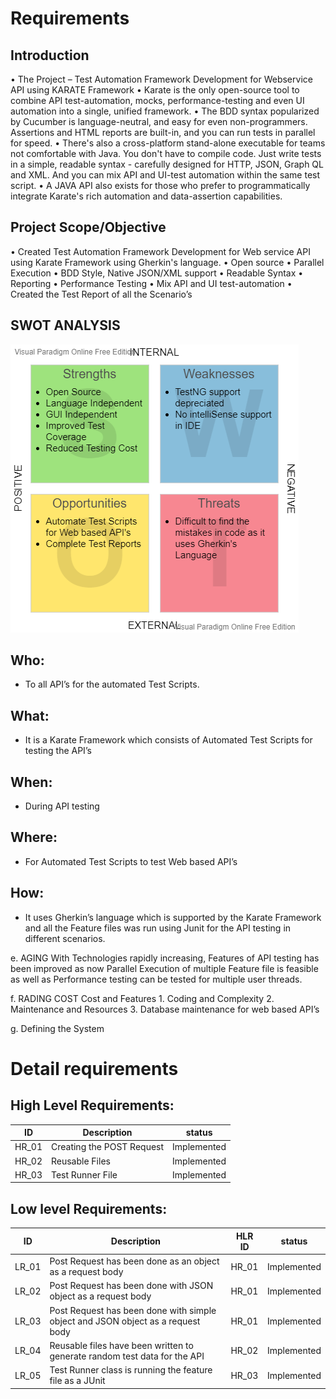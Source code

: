 
# Requirements
## Introduction

•	The Project – Test Automation Framework Development for Webservice API using KARATE Framework
•	Karate is the only open-source tool to combine API test-automation, mocks, performance-testing and even UI automation into a single, unified framework.
•	The BDD syntax popularized by Cucumber is language-neutral, and easy for even non-programmers. Assertions and HTML reports are built-in, and you can run tests in parallel for speed.
•	There's also a cross-platform stand-alone executable for teams not comfortable with Java. You don't have to compile code. Just write tests in a simple, readable syntax - carefully designed for HTTP, JSON, Graph QL and XML. And you can mix API and UI-test automation within the same test script.
•	A JAVA API also exists for those who prefer to programmatically integrate Karate's rich automation and data-assertion capabilities.


## Project Scope/Objective

•	Created Test Automation Framework Development for Web service API using Karate Framework using Gherkin's language.
      •	Open source
      •	Parallel Execution
      •	BDD Style, Native JSON/XML support
      •	Readable Syntax
      •	Reporting
      •	Performance Testing
      •	Mix API and UI test-automation
•	 Created the Test Report of all the Scenario’s


## SWOT ANALYSIS

<kbd>![SWOT_ANALYSIS](https://github.com/99004341-SuvamRoy/Shadow_Project/blob/master/1_Requirements/SWOT_ANALYSIS.png)</kbd>


## Who:

- To all API’s for the automated Test Scripts.

## What:

- It is a Karate Framework which consists of Automated Test Scripts for testing the API’s

## When:

- During API testing

## Where:

- For Automated Test Scripts to test Web based API’s

## How:
- It uses Gherkin’s language which is supported by the Karate Framework and all the Feature files was run using Junit for the API testing in different scenarios.

e.	AGING
With Technologies rapidly increasing, Features of API testing has been improved as now Parallel Execution of multiple Feature file is feasible as well as Performance testing can be tested for multiple user threads.

f.	RADING COST
     Cost and Features
     1. Coding and Complexity
     2. Maintenance and Resources
     3. Database maintenance for web based API’s

g.	Defining the System

# Detail requirements
## High Level Requirements:
|ID| Description |status|
|--|------------|---------|
|HR_01 |Creating the POST Request | Implemented
|HR_02 |Reusable Files | Implemented
|HR_03 |Test Runner File  | Implemented


##  Low level Requirements:
|ID| Description |HLR ID | status|
|--|------------|------|---------|
|LR_01 |Post Request has been done as an object as a request body |HR_01|Implemented
|LR_02 |Post Request has been done with JSON object as a request body |HR_01|Implemented
|LR_03 |Post Request has been done with simple object and JSON object as a request body |HR_01|Implemented
|LR_04 |Reusable files have been written to generate random test data for the API |HR_02|Implemented
|LR_05 |Test Runner class is running the feature file as a JUnit |HR_03|Implemented
